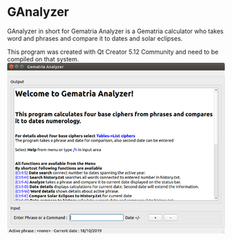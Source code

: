 # GAnalyzer
GAnalyzer in short for Gematria Analyzer is a Gematria calculator who takes word and phrases and compare it to dates and solar eclipses.

This program was created with Qt Creator 5.12 Community and need to be compiled on that system.
![Welcome screen](https://github.com/QTinman/GAnalyzer/blob/master/GematriaAnalyzer.png)
